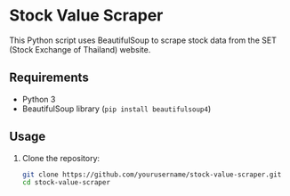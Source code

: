# Stock Value Scraper

This Python script uses BeautifulSoup to scrape stock data from the SET (Stock Exchange of Thailand) website.

## Requirements

- Python 3
- BeautifulSoup library (`pip install beautifulsoup4`)

## Usage

1. Clone the repository:

   ```bash
   git clone https://github.com/yourusername/stock-value-scraper.git
   cd stock-value-scraper
